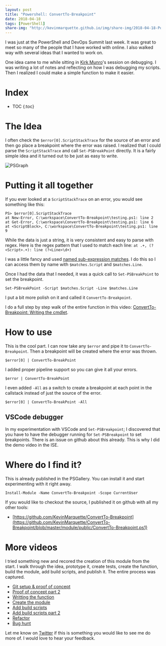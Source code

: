 ```yaml
---
layout: post
title: "Powershell: ConvertTo-Breakpoint"
date: 2018-04-18
tags: [PowerShell]
share-img: "http://kevinmarquette.github.io/img/share-img/2018-04-18-Powershell-ConvertTo-Breakpoint.png"
---
```

I was just at the PowerShell and DevOps Summit last week. It was great to meet so many of the people that I have worked with online. I also walked way with several ideas that I wanted to work on.

One idea came to me while sitting in [Kirk Munro](https://twitter.com/Poshoholic)'s session on debugging. I was writing a lot of notes and reflecting on how I was debugging my scripts. Then I realized I could make a simple function to make it easier.
<!--more-->

# Index

* TOC
{:toc}

# The Idea

I often check the `$error[0].ScriptStackTrace` for the source of an error and then go place a breakpoint where the error was raised. I realized that I could parse the `ScriptStackTrace` and call `Set-PSBreakPoint` directly. It is a fairly simple idea and it turned out to be just as easy to write.

![PSGraph](/img/ConvertTo-Breakpoint.gif)

# Putting it all together

If you ever looked at a `ScriptStackTrace` on an error, you would see something like this:

    PS> $error[0].ScriptStackTrace
    at New-Error, C:\workspace\ConvertTo-Breakpoint\testing.ps1: line 2
    at Get-Error, C:\workspace\ConvertTo-Breakpoint\testing.ps1: line 6
    at <ScriptBlock>, C:\workspace\ConvertTo-Breakpoint\testing.ps1: line 9

While the data is just a string, it is very consistent and easy to parse with regex. Here is the regex pattern that I used to match each line: `at .+, (?<Script>.+): line (?<Line>\d+)`

I was a little fancy and used [named sub-expression matches](/2016-11-06-powershell-hashtable-everything-you-wanted-to-know-about/?utm_source=blog&utm_medium=blog#regex-matches). I do this so I can access them by name with `$matches.Script` and `$matches.Line`.

Once I had the data that I needed, it was a quick call to `Set-PSBreakPoint` to set the breakpoint.

    Set-PSBreakPoint -Script $matches.Script -Line $matches.Line

I put a bit more polish on it and called it `ConvertTo-Breakpoint`.

I do a full step by step walk of the entire function in this video: [ConvertTo-Breakpoint: Writing the cmdlet](https://youtu.be/2tsA1zsIwGE?t=27m26s).

# How to use

This is the cool part. I can now take any `$error` and pipe it to `ConvertTo-Breakpoint`. Then a breakpoint will be created where the error was thrown.

    $error[0] | ConvertTo-BreakPoint

I added proper pipeline support so you can give it all your errors.

    $error | ConvertTo-BreakPoint

I even added `-All` as a switch to create a breakpoint at each point in the callstack instead of just the source of the error.

    $error[0] | ConvertTo-BreakPoint -All

## VSCode debugger

In my experimentation with VSCode and `Set-PSBreakpoint`; I discovered that you have to have the debugger running for `Set-PSBreakpoint` to set breakpoints. There is an issue on github about this already. This is why I did the demo video in the ISE.

# Where do I find it?

This is already published in the PSGallery. You can install it and start experimenting with it right away.

    Install-Module -Name ConvertTo-Breakpoint -Scope CurrentUser

If you would like to checkout the source, I published it on github with all my other tools:

* [https://github.com/KevinMarquette/ConvertTo-Breakpoint](https://github.com/KevinMarquette/ConvertTo-Breakpoint/blob/master/module/public/ConvertTo-Breakpoint.ps1)

# More videos

I tried something new and recored the creation of this module from the start. I walk through the idea, prototype it, create tests, create the function, build the module, add build scripts, and publish it. The entire process was captured.

* [Git setup & proof of concept](https://www.youtube.com/watch?v=_wZ-EwZpDE0&list=PLOcTmsj9WHDp61KpLt4d5k5SOsq_BTQDX&index=7&t=0s)
* [Proof of concept part 2](https://www.youtube.com/watch?v=2Kgt6cJd35k&list=PLOcTmsj9WHDp61KpLt4d5k5SOsq_BTQDX&index=8&t=1s)
* [Writting the function](https://www.youtube.com/watch?v=2tsA1zsIwGE&list=PLOcTmsj9WHDp61KpLt4d5k5SOsq_BTQDX&index=9&t=0s)
* [Create the module](https://www.youtube.com/watch?v=GyzOcJXRzpU&list=PLOcTmsj9WHDp61KpLt4d5k5SOsq_BTQDX&index=10&t=0s)
* [Add build scripts](https://www.youtube.com/watch?v=39bM3OW_q2M&list=PLOcTmsj9WHDp61KpLt4d5k5SOsq_BTQDX&index=11&t=3s)
* [Add build scripts part 2](https://www.youtube.com/watch?v=IevHPCnLt2I&list=PLOcTmsj9WHDp61KpLt4d5k5SOsq_BTQDX&index=12&t=0s)
* [Refactor](https://www.youtube.com/watch?v=7rwkT22H71E&list=PLOcTmsj9WHDp61KpLt4d5k5SOsq_BTQDX&index=6&t=425s)
* [Bug hunt](https://www.youtube.com/watch?v=IWH9M5E03Wg&list=PLOcTmsj9WHDp61KpLt4d5k5SOsq_BTQDX&index=5&t=0s)

Let me know on [Twitter](https://twitter.com/KevinMarquette) if this is something you would like to see me do more of. I would love to hear your feedback.

